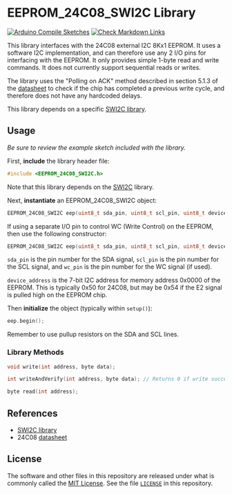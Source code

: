 # EEPROM_24C08_SWI2C Library

[![Arduino Compile Sketches](https://github.com/Andy4495/EEPROM_24C08_SWI2C/actions/workflows/arduino-compile-sketches.yml/badge.svg)](https://github.com/Andy4495/EEPROM_24C08_SWI2C/actions/workflows/arduino-compile-sketches.yml)
[![Check Markdown Links](https://github.com/Andy4495/EEPROM_24C08_SWI2C/actions/workflows/CheckMarkdownLinks.yml/badge.svg)](https://github.com/Andy4495/EEPROM_24C08_SWI2C/actions/workflows/CheckMarkdownLinks.yml)

This library interfaces with the 24C08 external I2C 8Kx1 EEPROM. It uses a software I2C implementation, and can therefore use any 2 I/O pins for interfacing with the EEPROM. It only provides simple 1-byte read and write commands. It does not currently support sequential reads or writes.

The library uses the "Polling on ACK" method described in section 5.1.3 of the [datasheet][1] to check if the chip has completed a previous write cycle, and therefore does not have any hardcoded delays.

This library depends on a specific [SWI2C library][5].

## Usage

_Be sure to review the example sketch included with the library._

First, **include** the library header file:

```cpp
#include <EEPROM_24C08_SWI2C.h>
```

Note that this library depends on the [SWI2C][5] library.

Next, **instantiate** an EEPROM_24C08_SWI2C object:

```cpp
EEPROM_24C08_SWI2C eep(uint8_t sda_pin, uint8_t scl_pin, uint8_t device_address);
```

If using a separate I/O pin to control WC (Write Control) on the EEPROM, then use the following constructor:

```cpp
EEPROM_24C08_SWI2C eep(uint8_t sda_pin, uint8_t scl_pin, uint8_t device_address, uint8_t wc_pin);
```

`sda_pin` is the pin number for the SDA signal, `scl_pin` is the pin number for the SCL signal, and `wc_pin` is the pin number for the WC signal (if used).

`device_address` is the 7-bit I2C address for memory address 0x0000 of the EEPROM. This is typically 0x50 for 24C08, but may be 0x54 if the E2 signal is pulled high on the EEPROM chip.

Then **initialize** the object (typically within `setup()`):

```cpp
eep.begin();
```

Remember to use pullup resistors on the SDA and SCL lines.

### Library Methods

```cpp
void write(int address, byte data);

int writeAndVerify(int address, byte data); // Returns 0 if write successful, 1 if unsuccessful

byte read(int address);
```

## References

+ [SWI2C library][5]
+ 24C08 [datasheet][1]

## License

The software and other files in this repository are released under what is commonly called the [MIT License][100]. See the file [`LICENSE`][101] in this repository.

<!-- markdown-link-check-disable-next-line -->
[1]: https://www.st.com/resource/en/datasheet/m24c08-r.pdf
[5]:https://github.com/Andy4495/SWI2C
[100]: https://choosealicense.com/licenses/mit/
[101]: ./LICENSE
[//]: # ([200]: https://github.com/Andy4495/EEPROM_24C08_SWI2C)

[//]: # (Dead link from previous version of README: http://www.bgmicro.com/pdf/m24c08.pdf)

